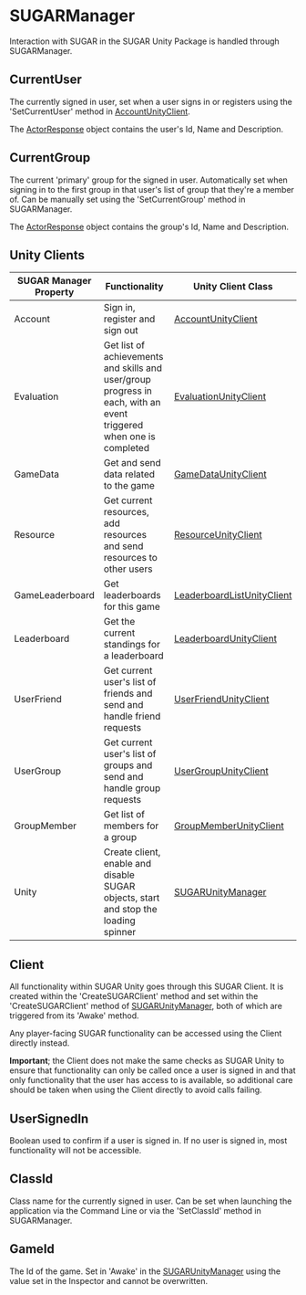 # SUGARManager
Interaction with SUGAR in the SUGAR Unity Package is handled through SUGARManager.

## CurrentUser
The currently signed in user, set when a user signs in or registers using the 'SetCurrentUser' method in [AccountUnityClient](../api/PlayGen.SUGAR.Unity.AccountUnityClient.yml).

The [ActorResponse](http://api.sugarengine.org/v1/api/PlayGen.SUGAR.Contracts.ActorResponse.html) object contains the user's Id, Name and Description.

## CurrentGroup
The current 'primary' group for the signed in user. Automatically set when signing in to the first group in that user's list of group that they're a member of. Can be manually set using the 'SetCurrentGroup' method in SUGARManager.

The [ActorResponse](http://api.sugarengine.org/v1/api/PlayGen.SUGAR.Contracts.ActorResponse.html) object contains the group's Id, Name and Description.

## Unity Clients
SUGAR Manager Property | Functionality | Unity Client Class
--- | --- | ---
Account | Sign in, register and sign out | [AccountUnityClient](../api/PlayGen.SUGAR.Unity.AccountUnityClient.yml)
Evaluation | Get list of achievements and skills and user/group progress in each, with an event triggered when one is completed | [EvaluationUnityClient](../api/PlayGen.SUGAR.Unity.EvaluationUnityClient.yml)
GameData | Get and send data related to the game | [GameDataUnityClient](../api/PlayGen.SUGAR.Unity.GameDataUnityClient.yml)
Resource | Get current resources, add resources and send resources to other users | [ResourceUnityClient](../api/PlayGen.SUGAR.Unity.ResourceUnityClient.yml)
GameLeaderboard | Get leaderboards for this game | [LeaderboardListUnityClient](../api/PlayGen.SUGAR.Unity.LeaderboardListUnityClient.yml)
Leaderboard | Get the current standings for a leaderboard | [LeaderboardUnityClient](../api/PlayGen.SUGAR.Unity.LeaderboardUnityClient.yml)
UserFriend | Get current user's list of friends and send and handle friend requests | [UserFriendUnityClient](../api/PlayGen.SUGAR.Unity.UserFriendUnityClient.yml)
UserGroup | Get current user's list of groups and send and handle group requests | [UserGroupUnityClient](../api/PlayGen.SUGAR.Unity.UserGroupUnityClient.yml)
GroupMember | Get list of members for a group | [GroupMemberUnityClient](../api/PlayGen.SUGAR.Unity.GroupMemberUnityClient.yml)
Unity | Create client, enable and disable SUGAR objects, start and stop the loading spinner | [SUGARUnityManager](../api/PlayGen.SUGAR.Unity.SUGARUnityManager.yml)

## Client
All functionality within SUGAR Unity goes through this SUGAR Client. It is created within the 'CreateSUGARClient' method and set within the 'CreateSUGARClient' method of [SUGARUnityManager](../api/PlayGen.SUGAR.Unity.SUGARUnityManager.yml), both of which are triggered from its 'Awake' method.

Any player-facing SUGAR functionality can be accessed using the Client directly instead. 

**Important**; the Client does not make the same checks as SUGAR Unity to ensure that functionality can only be called once a user is signed in and that only functionality that the user has access to is available, so additional care should be taken when using the Client directly to avoid calls failing.

## UserSignedIn
Boolean used to confirm if a user is signed in. If no user is signed in, most functionality will not be accessible.

## ClassId
Class name for the currently signed in user. Can be set when launching the application via the Command Line or via the 'SetClassId' method in SUGARManager.

## GameId
The Id of the game. Set in 'Awake' in the [SUGARUnityManager](../api/PlayGen.SUGAR.Unity.SUGARUnityManager.yml) using the value set in the Inspector and cannot be overwritten.
